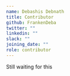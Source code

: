 ```yaml
---
name: Debashis Debnath
title: Contributor
github: FrankenDeba
twitter: ""
linkedin: ""
slack: ""
joining_date: ""
role: contributor
---
```


Still waiting for this
